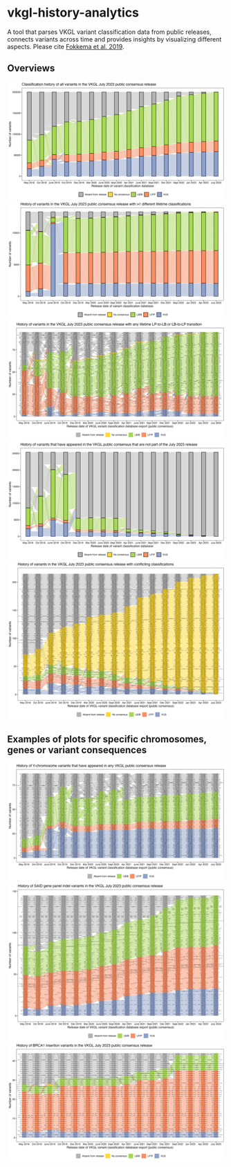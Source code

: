 # vkgl-history-analytics
A tool that parses VKGL variant classification data from public releases, connects variants across time and provides insights by visualizing different aspects.
Please cite [Fokkema et al. 2019](https://doi.org/10.1002/humu.23896).

## Overviews
![VKGL-July2023](img/vkgl-july2023.png)
![VKGL-July2023](img/vkgl-july2023-gt1clsf.png)
![VKGL-July2023](img/vkgl-july2023-lp-lb-trans.png)
![VKGL-July2023](img/vkgl-notinjuly2023.png)
![VKGL-July2023](img/vkgl-july2023-conflicts.png)

## Examples of plots for specific chromosomes, genes or variant consequences
![VKGL-July2023](img/vkgl-july2023-y.png)
![VKGL-July2023](img/vkgl-july2023-said-indels.png)
![VKGL-July2023](img/vkgl-july2023-brca1-ins.png)
